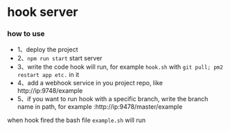 # hook server

### how to use

* 1、deploy the project
* 2、`npm run start` start server
* 3、write the code hook will run, for example `hook.sh` with `git pull; pm2 restart app etc.` in it
* 4、add a webhook service in you project repo, like http://ip:9748/example
* 5、if you want to run hook with a specific branch, write the branch name in path, for example :http://ip:9478/master/example

when hook fired the bash file `example.sh` will run
